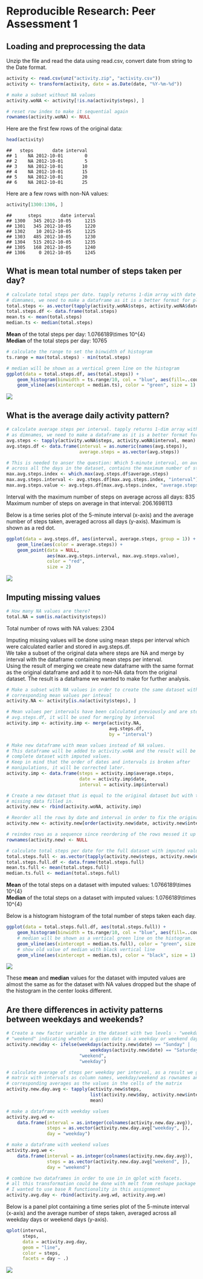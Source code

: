 # Reproducible Research: Peer Assessment 1



## Loading and preprocessing the data
Unzip the file and read the data using read.csv, convert date from string to the Date format.


```r
activity <- read.csv(unz("activity.zip", "activity.csv"))
activity <- transform(activity, date = as.Date(date, "%Y-%m-%d"))

# make a subset without NA values
activity.woNA <- activity[!is.na(activity$steps), ]

# reset row index to make it sequential again
rownames(activity.woNA) <- NULL
```

Here are the first few rows of the original data:

```r
head(activity)
```

```
##   steps       date interval
## 1    NA 2012-10-01        0
## 2    NA 2012-10-01        5
## 3    NA 2012-10-01       10
## 4    NA 2012-10-01       15
## 5    NA 2012-10-01       20
## 6    NA 2012-10-01       25
```
Here are a few rows with non-NA values:

```r
activity[1300:1306, ]
```

```
##      steps       date interval
## 1300   345 2012-10-05     1215
## 1301   345 2012-10-05     1220
## 1302    10 2012-10-05     1225
## 1303   485 2012-10-05     1230
## 1304   515 2012-10-05     1235
## 1305   168 2012-10-05     1240
## 1306     0 2012-10-05     1245
```

## What is mean total number of steps taken per day?

```r
# calculate total steps per date. tapply returns 1-dim array with date as 
# dimnames, we need to make a dataframe as it is a better format for plotting
total.steps <- as.vector(tapply(activity.woNA$steps, activity.woNA$date, sum))
total.steps.df <- data.frame(total.steps)
mean.ts <- mean(total.steps)
median.ts <- median(total.steps)
```

**Mean** of the total steps per day: 1.0766189\times 10^{4}  
**Median** of the total steps per day: 10765    


```r
# calculate the range to set the binwidth of histogram 
ts.range = max(total.steps) - min(total.steps)

# median will be shown as a vertical green line on the histogram
ggplot(data = total.steps.df, aes(total.steps)) + 
    geom_histogram(binwidth = ts.range/10, col = "blue", aes(fill=..count..)) + 
    geom_vline(aes(xintercept = median.ts), color = "green", size = 1)
```

![](PA1_template_files/figure-html/totals_hist-1.png) 

## What is the average daily activity pattern?

```r
# calculate average steps per interval. tapply returns 1-dim array with interval
# as dimnames, we need to make a dataframe as it is a better format for plotting
avg.steps <- tapply(activity.woNA$steps, activity.woNA$interval, mean)
avg.steps.df <- data.frame(interval = as.numeric(names(avg.steps)), 
                           average.steps = as.vector(avg.steps))

# This is needed to anser the question: Which 5-minute interval, on average 
# across all the days in the dataset, contains the maximum number of steps?
max.avg.steps.index <- which.max(avg.steps.df$average.steps)
max.avg.steps.interval <- avg.steps.df[max.avg.steps.index, "interval"]
max.avg.steps.value <- avg.steps.df[max.avg.steps.index, "average.steps"]
```

Interval with the maximum number of steps on average across all days: 835  
Maximum number of steps on average in that interval: 206.1698113  

Below is a time series plot of the 5-minute interval (x-axis) and the average number of steps taken, averaged across all days (y-axis). Maximum is shown as a red dot.


```r
ggplot(data = avg.steps.df, aes(interval, average.steps, group = 1)) +
    geom_line(aes(color = average.steps)) + 
    geom_point(data = NULL, 
               aes(max.avg.steps.interval, max.avg.steps.value), 
               color = "red", 
               size = 2)
```

![](PA1_template_files/figure-html/averages_plot-1.png) 

## Imputing missing values

```r
# How many NA values are there?
total.NA = sum(is.na(activity$steps))
```

Total number of rows with NA values: 2304

Imputing missing values will be done using mean steps per interval which were calculated earlier and stored in avg.steps.df.  
We take a subset of the original data where steps are NA and merge by interval with the dataframe containing mean steps per interval.  
Using the result of merging we create new dataframe with the same format as the original dataframe and add it to non-NA data from the original dataset. The result is a dataframe we wanted to make for further analysis.


```r
# Make a subset with NA values in order to create the same dataset with 
# corresponding mean values per inteval 
activity.NA <- activity[is.na(activity$steps), ]

# Mean values per intervals have been calculated previously and are stored in 
# avg.steps.df, it will be used for merging by interval
activity.imp <- activity.imp <- merge(activity.NA, 
                                      avg.steps.df, 
                                      by = "interval")

# Make new dataframe with mean values instead of NA values. 
# This dataframe will be added to activity.woNA and the result will be a 
# complete dataset with imputed values.
# Keep in mind that the order of dates and intervals is broken after 
# manipulations, it will be corrected later.
activity.imp <- data.frame(steps = activity.imp$average.steps, 
                           date = activity.imp$date, 
                           interval = activity.imp$interval)

# Create a new dataset that is equal to the original dataset but with the 
# missing data filled in. 
activity.new <- rbind(activity.woNA, activity.imp)

# Reorder all the rows by date and interval in order to fix the original order
activity.new <- activity.new[order(activity.new$date, activity.new$interval), ]

# reindex rows as a sequence since reordering of the rows messed it up
rownames(activity.new) <- NULL

# calculate total steps per date for the full dataset with imputed values. 
total.steps.full <- as.vector(tapply(activity.new$steps, activity.new$date, sum))
total.steps.full.df <- data.frame(total.steps.full)
mean.ts.full <- mean(total.steps.full)
median.ts.full <- median(total.steps.full)
```

**Mean** of the total steps on a dataset with imputed values: 1.0766189\times 10^{4}  
**Median** of the total steps on a dataset with imputed values: 1.0766189\times 10^{4}    

Below is a histogram histogram of the total number of steps taken each day. 


```r
ggplot(data = total.steps.full.df, aes(total.steps.full)) + 
    geom_histogram(binwidth = ts.range/10, col = "blue", aes(fill=..count..)) + 
    # median will be shown as a vertical green line on the histogram.
    geom_vline(aes(xintercept = median.ts.full), color = "green", size = 1) +
    # show old value of median with black vertical line
    geom_vline(aes(xintercept = median.ts), color = "black", size = 1)
```

![](PA1_template_files/figure-html/imputed_hist-1.png) 

These **mean** and **median** values for the dataset with imputed values are almost the same as for the dataset with NA values dropped but the shape of the histogram in the center looks different.

## Are there differences in activity patterns between weekdays and weekends?

```r
# Create a new factor variable in the dataset with two levels - "weekday" and 
# "weekend" indicating whether a given date is a weekday or weekend day
activity.new$day <- ifelse(weekdays(activity.new$date) == "Sunday" | 
                               weekdays(activity.new$date) == "Saturday",
                           "weekend",
                           "weekday")

# calculate average of steps per weekday per interval, as a result we get
# matrix with intervals as column names, weekday/weekend as rownames and
# corresponding averages as the values in the cells of the matrix
activity.new.day.avg <- tapply(activity.new$steps, 
                               list(activity.new$day, activity.new$interval),
                               mean)

# make a dataframe with weekday values
activity.avg.wd <- 
    data.frame(interval = as.integer(colnames(activity.new.day.avg)), 
               steps = as.vector(activity.new.day.avg["weekday", ]),
               day = "weekday")

# make a dataframe with weekend values
activity.avg.we <- 
    data.frame(interval = as.integer(colnames(activity.new.day.avg)), 
               steps = as.vector(activity.new.day.avg["weekend", ]),
               day = "weekend")

# combine two dataframes in order to use in in qplot with facets.
# all this transformation could be done with melt from reshape package but
# I wanted to use base R functionality in this assignment
activity.avg.day <- rbind(activity.avg.wd, activity.avg.we)
```

Below is a panel plot containing a time series plot of the 5-minute interval (x-axis) and the average number of steps taken, averaged across all weekday days or weekend days (y-axis).


```r
qplot(interval, 
      steps, 
      data = activity.avg.day, 
      geom = "line", 
      color = steps, 
      facets = day ~ .)
```

![](PA1_template_files/figure-html/day_plot-1.png) 

